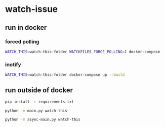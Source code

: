 # watch-issue

## run in docker
### forced polling
```bash
WATCH_THIS=watch-this-folder WATCHFILES_FORCE_POLLING=1 docker-compose up --build
```
### inotify
```bash
WATCH_THIS=watch-this-folder docker-compose up --build
```

## run outside of docker
```bash
pip install -r requirements.txt

python -m main.py watch-this

python -m async-main.py watch-this
```
